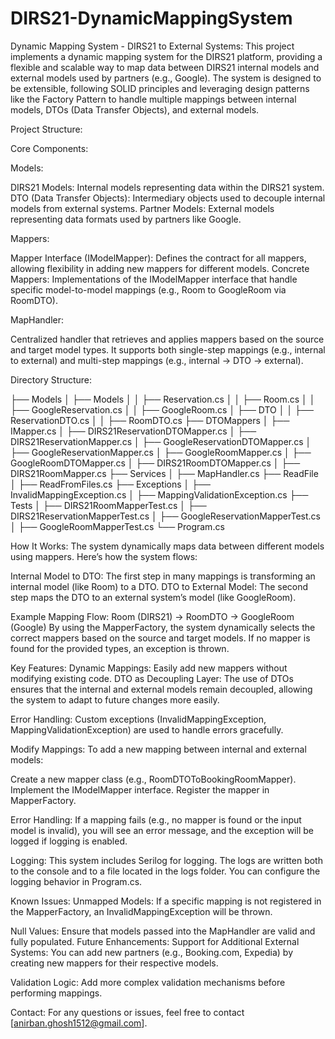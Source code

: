 # DIRS21-DynamicMappingSystem

Dynamic Mapping System - DIRS21 to External Systems:
This project implements a dynamic mapping system for the DIRS21 platform, providing a flexible and scalable way to map data between DIRS21 internal models and external models used by partners (e.g., Google). The system is designed to be extensible, following SOLID principles and leveraging design patterns like the Factory Pattern to handle multiple mappings between internal models, DTOs (Data Transfer Objects), and external models.

Project Structure:

Core Components:

Models:

DIRS21 Models: Internal models representing data within the DIRS21 system.
DTO (Data Transfer Objects): Intermediary objects used to decouple internal models from external systems.
Partner Models: External models representing data formats used by partners like Google.

Mappers:

Mapper Interface (IModelMapper): Defines the contract for all mappers, allowing flexibility in adding new mappers for different models.
Concrete Mappers: Implementations of the IModelMapper interface that handle specific model-to-model mappings (e.g., Room to GoogleRoom via RoomDTO).

MapHandler:

Centralized handler that retrieves and applies mappers based on the source and target model types.
It supports both single-step mappings (e.g., internal to external) and multi-step mappings (e.g., internal → DTO → external).


Directory Structure:

├── Models
│   ├── Models
│   │   ├── Reservation.cs
│   │   ├── Room.cs
│   │   ├── GoogleReservation.cs
│   │   ├── GoogleRoom.cs
│   ├── DTO
│   │   ├── ReservationDTO.cs
│   │   ├── RoomDTO.cs
├── DTOMappers
│   ├── IMapper.cs
│   ├── DIRS21ReservationDTOMapper.cs
│   ├── DIRS21ReservationMapper.cs
│   ├── GoogleReservationDTOMapper.cs
│   ├── GoogleReservationMapper.cs
│   ├── GoogleRoomMapper.cs
│   ├── GoogleRoomDTOMapper.cs
│   ├── DIRS21RoomDTOMapper.cs
│   ├── DIRS21RoomMapper.cs
├── Services
│   ├── MapHandler.cs
├── ReadFile
│   ├── ReadFromFiles.cs
├── Exceptions
│   ├── InvalidMappingException.cs
│   ├── MappingValidationException.cs
├── Tests
│   ├── DIRS21RoomMapperTest.cs
│   ├── DIRS21ReservationMapperTest.cs
│   ├── GoogleReservationMapperTest.cs
│   ├── GoogleRoomMapperTest.cs
└── Program.cs

How It Works:
The system dynamically maps data between different models using mappers. Here’s how the system flows:

Internal Model to DTO: The first step in many mappings is transforming an internal model (like Room) to a DTO.
DTO to External Model: The second step maps the DTO to an external system’s model (like GoogleRoom).

Example Mapping Flow:
Room (DIRS21) → RoomDTO → GoogleRoom (Google)
By using the MapperFactory, the system dynamically selects the correct mappers based on the source and target models. If no mapper is found for the provided types, an exception is thrown.

Key Features:
Dynamic Mappings: Easily add new mappers without modifying existing code. 
DTO as Decoupling Layer: The use of DTOs ensures that the internal and external models remain decoupled, allowing the system to adapt to future changes more easily.

Error Handling: Custom exceptions (InvalidMappingException, MappingValidationException) are used to handle errors gracefully.

Modify Mappings:
To add a new mapping between internal and external models:

Create a new mapper class (e.g., RoomDTOToBookingRoomMapper).
Implement the IModelMapper interface.
Register the mapper in MapperFactory.

Error Handling:
If a mapping fails (e.g., no mapper is found or the input model is invalid), you will see an error message, and the exception will be logged if logging is enabled.

Logging:
This system includes Serilog for logging. The logs are written both to the console and to a file located in the logs folder. You can configure the logging behavior in Program.cs.

Known Issues:
Unmapped Models: If a specific mapping is not registered in the MapperFactory, an InvalidMappingException will be thrown.

Null Values: Ensure that models passed into the MapHandler are valid and fully populated.
Future Enhancements:
Support for Additional External Systems: You can add new partners (e.g., Booking.com, Expedia) by creating new mappers for their respective models.

Validation Logic: Add more complex validation mechanisms before performing mappings.

Contact:
For any questions or issues, feel free to contact [anirban.ghosh1512@gmail.com].
